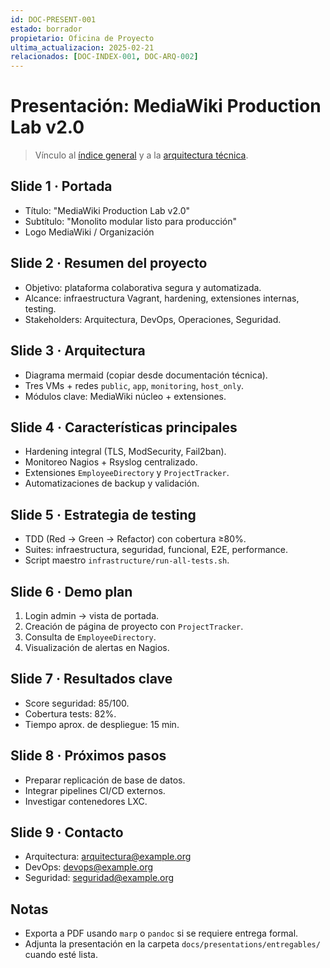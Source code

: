 ```yaml
---
id: DOC-PRESENT-001
estado: borrador
propietario: Oficina de Proyecto
ultima_actualizacion: 2025-02-21
relacionados: [DOC-INDEX-001, DOC-ARQ-002]
---
```

# Presentación: MediaWiki Production Lab v2.0

> Vínculo al [índice general](../README.md) y a la [arquitectura técnica](../03_arquitectura/arquitectura_general.md).

## Slide 1 · Portada

- Título: "MediaWiki Production Lab v2.0"
- Subtítulo: "Monolito modular listo para producción"
- Logo MediaWiki / Organización

## Slide 2 · Resumen del proyecto

- Objetivo: plataforma colaborativa segura y automatizada.
- Alcance: infraestructura Vagrant, hardening, extensiones internas, testing.
- Stakeholders: Arquitectura, DevOps, Operaciones, Seguridad.

## Slide 3 · Arquitectura

- Diagrama mermaid (copiar desde documentación técnica).
- Tres VMs + redes `public`, `app`, `monitoring`, `host_only`.
- Módulos clave: MediaWiki núcleo + extensiones.

## Slide 4 · Características principales

- Hardening integral (TLS, ModSecurity, Fail2ban).
- Monitoreo Nagios + Rsyslog centralizado.
- Extensiones `EmployeeDirectory` y `ProjectTracker`.
- Automatizaciones de backup y validación.

## Slide 5 · Estrategia de testing

- TDD (Red → Green → Refactor) con cobertura ≥80%.
- Suites: infraestructura, seguridad, funcional, E2E, performance.
- Script maestro `infrastructure/run-all-tests.sh`.

## Slide 6 · Demo plan

1. Login admin → vista de portada.
2. Creación de página de proyecto con `ProjectTracker`.
3. Consulta de `EmployeeDirectory`.
4. Visualización de alertas en Nagios.

## Slide 7 · Resultados clave

- Score seguridad: 85/100.
- Cobertura tests: 82%.
- Tiempo aprox. de despliegue: 15 min.

## Slide 8 · Próximos pasos

- Preparar replicación de base de datos.
- Integrar pipelines CI/CD externos.
- Investigar contenedores LXC.

## Slide 9 · Contacto

- Arquitectura: arquitectura@example.org
- DevOps: devops@example.org
- Seguridad: seguridad@example.org

## Notas

- Exporta a PDF usando `marp` o `pandoc` si se requiere entrega formal.
- Adjunta la presentación en la carpeta `docs/presentations/entregables/` cuando esté lista.
